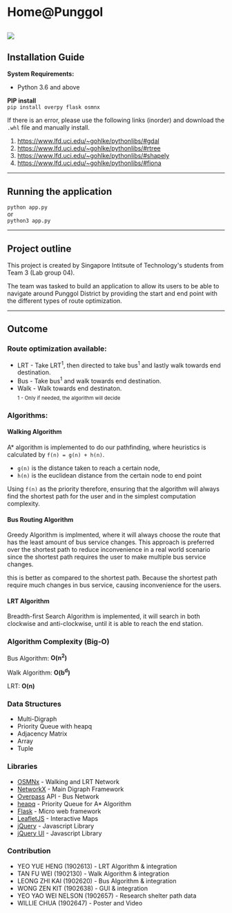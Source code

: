 Home@Punggol
=======
![](demo.gif)
---

Installation Guide
------
**System Requirements:**  
- Python 3.6 and above  


**PIP install**  
``pip install overpy flask osmnx`` 

If there is an error, please use the following links (inorder) and download the ``.whl`` file and manually install.  
1. https://www.lfd.uci.edu/~gohlke/pythonlibs/#gdal  
2. https://www.lfd.uci.edu/~gohlke/pythonlibs/#rtree  
3. https://www.lfd.uci.edu/~gohlke/pythonlibs/#shapely  
4. https://www.lfd.uci.edu/~gohlke/pythonlibs/#fiona  
---
Running the application  
------

``python app.py``  
or  
``python3 app.py``  

---
Project outline
-----

This project is created by Singapore Intitsute of Technology's students from Team 3 (Lab group 04).  

The team was tasked to build an application to allow its users to be able to navigate around Punggol District by providing the start and end point with the different types of route optimization.

---
Outcome
-----

### Route optimization available:
- LRT - Take LRT<sup>1</sup>, then directed to take bus<sup>1</sup> and lastly walk towards end destination.
- Bus - Take bus<sup>1</sup> and walk towards end destination.
- Walk - Walk towards end destinaton.  
<sub>1 - Only if needed, the algorithm will decide</sub>

### Algorithms:
#### Walking Algorithm  
A* algorithm is implemented to do our pathfinding, where heuristics is calculated by
``f(n) = g(n) + h(n)``.
- ``g(n)`` is the distance taken to reach a certain node, 
- ``h(n)`` is the euclidean distance from the certain node to end point

Using ``f(n)`` as the priority therefore, ensuring that the
algorithm will always find the shortest path for the user and in the simplest computation complexity.
 
#### Bus Routing Algorithm
Greedy Algorithm is implmented, where it will always choose the route that has the least amount of bus service changes. This approach is preferred over the shortest path to reduce inconvenience in a real world scenario since the shortest path requires the user to make multiple bus service changes.

 this is better as compared to the shortest path. Because the shortest path require much changes in bus service, causing inconvenience for the users.

#### LRT Algorithm
Breadth-first Search Algorithm is implemented, it will search in both clockwise and anti-clockwise, until it is able to reach the end station.

### Algorithm Complexity (Big-O)
Bus Algorithm: **O(n<sup>2</sup>)**  
  
Walk Algorithm: **O(b<sup>d</sup>)**  
  
LRT: **O(n)**  

### Data Structures
- Multi-Digraph 
- Priority Queue with heapq
- Adjacency Matrix
- Array
- Tuple

### Libraries
- [OSMNx](https://osmnx.readthedocs.io/en/stable/) - Walking and LRT Network  
- [NetworkX](https://networkx.github.io/) - Main Digraph Framework  
- [Overpass](https://pypi.org/project/overpy/) API - Bus Network  
- [heapq](https://docs.python.org/2/library/heapq.html) - Priority Queue for A* Algorithm  
- [Flask](https://flask.palletsprojects.com/en/1.1.x/) - Micro web framework
- [LeafletJS](https://leafletjs.com/) - Interactive Maps
- [jQuery](https://jquery.com) - Javascript Library
- [jQuery UI](https://jqueryui.com/) - Javascript Library

### Contribution

- YEO YUE HENG (1902613) - LRT Algorithm & integration
- TAN FU WEI (1902130) - Walk Algorithm & integration
- LEONG ZHI KAI (1902620) - Bus Algorithm & integration
- WONG ZEN KIT (1902638) - GUI & integration
- YEO YAO WEI NELSON (1902657) - Research shelter path data
- WILLIE CHUA (1902647) - Poster and Video 




